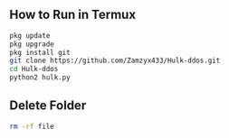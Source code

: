 
## How to Run in Termux

```bash
pkg update
pkg upgrade
pkg install git
git clone https://github.com/Zamzyx433/Hulk-ddos.git
cd Hulk-ddos
python2 hulk.py

```
## Delete Folder

```bash
rm -rf file
